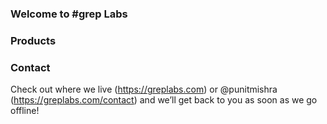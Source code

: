 ### Welcome to #grep Labs

### Products

### Contact
Check out where we live (https://greplabs.com) or @punitmishra (https://greplabs.com/contact) and we’ll get back to you as soon as we go offline!

